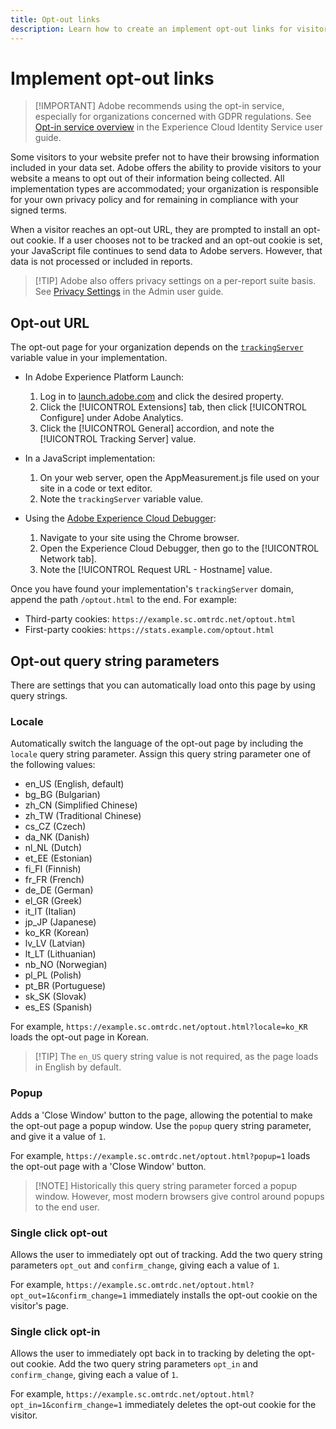 ```yaml
---
title: Opt-out links
description: Learn how to create an implement opt-out links for visitors to your site.
---
```


# Implement opt-out links

> [!IMPORTANT] Adobe recommends using the opt-in service, especially for organizations concerned with GDPR regulations. See [Opt-in service overview](https://docs.adobe.com/content/help/en/id-service/using/implementation/opt-in-service/optin-overview.html) in the Experience Cloud Identity Service user guide.

Some visitors to your website prefer not to have their browsing information included in your data set. Adobe offers the ability to provide visitors to your website a means to opt out of their information being collected. All implementation types are accommodated; your organization is responsible for your own privacy policy and for remaining in compliance with your signed terms.

When a visitor reaches an opt-out URL, they are prompted to install an opt-out cookie. If a user chooses not to be tracked and an opt-out cookie is set, your JavaScript file continues to send data to Adobe servers. However, that data is not processed or included in reports.

> [!TIP] Adobe also offers privacy settings on a per-report suite basis. See [Privacy Settings](../../admin/admin/privacy-settings.md) in the Admin user guide.

## Opt-out URL

The opt-out page for your organization depends on the [`trackingServer`](../vars/page-vars/trackingserver.md) variable value in your implementation.

* In Adobe Experience Platform Launch:
  1. Log in to [launch.adobe.com](https://launch.adobe.com) and click the desired property.
  2. Click the [!UICONTROL Extensions] tab, then click [!UICONTROL Configure] under Adobe Analytics.
  3. Click the [!UICONTROL General] accordion, and note the [!UICONTROL Tracking Server] value.

* In a JavaScript implementation:
  1. On your web server, open the AppMeasurement.js file used on your site in a code or text editor.
  2. Note the `trackingServer` variable value.

* Using the [Adobe Experience Cloud Debugger](https://docs.adobe.com/content/help/en/debugger/using/experience-cloud-debugger.html):
  1. Navigate to your site using the Chrome browser.
  2. Open the Experience Cloud Debugger, then go to the [!UICONTROL Network tab].
  3. Note the [!UICONTROL Request URL - Hostname] value.

Once you have found your implementation's `trackingServer` domain, append the path `/optout.html` to the end. For example:

* Third-party cookies: `https://example.sc.omtrdc.net/optout.html`
* First-party cookies: `https://stats.example.com/optout.html`

## Opt-out query string parameters

There are settings that you can automatically load onto this page by using query strings.

### Locale

Automatically switch the language of the opt-out page by including the `locale` query string parameter. Assign this query string parameter one of the following values:

* en_US (English, default)
* bg_BG (Bulgarian)
* zh_CN (Simplified Chinese)
* zh_TW (Traditional Chinese)
* cs_CZ (Czech)
* da_NK (Danish)
* nl_NL (Dutch)
* et_EE (Estonian)
* fi_FI (Finnish)
* fr_FR (French)
* de_DE (German)
* el_GR (Greek)
* it_IT (Italian)
* jp_JP (Japanese)
* ko_KR (Korean)
* lv_LV (Latvian)
* lt_LT (Lithuanian)
* nb_NO (Norwegian)
* pl_PL (Polish)
* pt_BR (Portuguese)
* sk_SK (Slovak)
* es_ES (Spanish)

For example, `https://example.sc.omtrdc.net/optout.html?locale=ko_KR` loads the opt-out page in Korean.

> [!TIP] The `en_US` query string value is not required, as the page loads in English by default.

### Popup

Adds a 'Close Window' button to the page, allowing the potential to make the opt-out page a popup window. Use the `popup` query string parameter, and give it a value of `1`.

For example, `https://example.sc.omtrdc.net/optout.html?popup=1` loads the opt-out page with a 'Close Window' button.

> [!NOTE] Historically this query string parameter forced a popup window. However, most modern browsers give control around popups to the end user.

### Single click opt-out

Allows the user to immediately opt out of tracking. Add the two query string parameters `opt_out` and `confirm_change`, giving each a value of `1`.

For example, `https://example.sc.omtrdc.net/optout.html?opt_out=1&confirm_change=1` immediately installs the opt-out cookie on the visitor's page.

### Single click opt-in

Allows the user to immediately opt back in to tracking by deleting the opt-out cookie. Add the two query string parameters `opt_in` and `confirm_change`, giving each a value of `1`.

For example, `https://example.sc.omtrdc.net/optout.html?opt_in=1&confirm_change=1` immediately deletes the opt-out cookie for the visitor.
